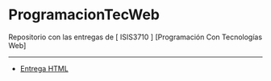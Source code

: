 # ProgramacionTecWeb
Repositorio con las entregas de [ ISIS3710 ]  [Programación Con Tecnologías Web]

---
- [Entrega HTML](https://github.com/MartinGalvanCastro/ProgramacionTecWeb/tree/main/Ejercicio%20HTML)
